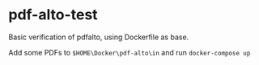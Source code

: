 # pdf-alto-test

Basic verification of pdfalto, using Dockerfile as base.

Add some PDFs to `$HOME\Docker\pdf-alto\in` and run `docker-compose up`